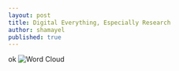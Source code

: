 ```yaml
---
layout: post
title: Digital Everything, Especially Research
author: shamayel
published: true
---
```

ok
![Word Cloud](http://imgur.com/T6m43Gl)
